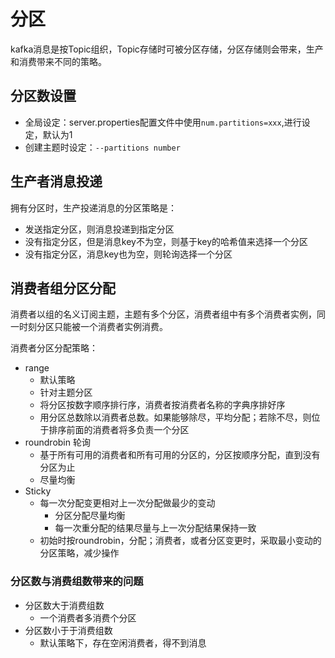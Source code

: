 # 分区
kafka消息是按Topic组织，Topic存储时可被分区存储，分区存储则会带来，生产和消费带来不同的策略。

## 分区数设置
- 全局设定：server.properties配置文件中使用`num.partitions=xxx`,进行设定，默认为1
- 创建主题时设定：`--partitions number`

## 生产者消息投递
拥有分区时，生产投递消息的分区策略是：
- 发送指定分区，则消息投递到指定分区
- 没有指定分区，但是消息key不为空，则基于key的哈希值来选择一个分区
- 没有指定分区，消息key也为空，则轮询选择一个分区

## 消费者组分区分配
消费者以组的名义订阅主题，主题有多个分区，消费者组中有多个消费者实例，同一时刻分区只能被一个消费者实例消费。

消费者分区分配策略：
- range
  - 默认策略
  - 针对主题分区
  - 将分区按数字顺序排行序，消费者按消费者名称的字典序排好序
  - 用分区总数除以消费者总数。如果能够除尽，平均分配；若除不尽，则位于排序前面的消费者将多负责一个分区
- roundrobin 轮询
  - 基于所有可用的消费者和所有可用的分区的，分区按顺序分配，直到没有分区为止
  - 尽量均衡
- Sticky
  - 每一次分配变更相对上一次分配做最少的变动
    - 分区分配尽量均衡
    - 每一次重分配的结果尽量与上一次分配结果保持一致
  - 初始时按roundrobin，分配；消费者，或者分区变更时，采取最小变动的分区策略，减少操作

### 分区数与消费组数带来的问题
- 分区数大于消费组数
  - 一个消费者多消费个分区
- 分区数小于于消费组数
  - 默认策略下，存在空闲消费者，得不到消息